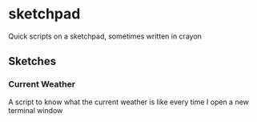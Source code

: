 # sketchpad

Quick scripts on a sketchpad, sometimes written in crayon

## Sketches

### Current Weather

A script to know what the current weather is like every time I open a new terminal window
